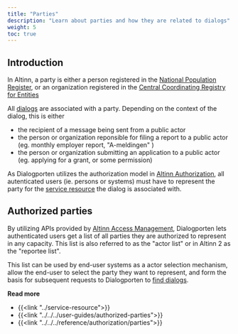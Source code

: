 ```yaml
---
title: "Parties"
description: "Learn about parties and how they are related to dialogs"
weight: 5
toc: true
---
```


## Introduction

In Altinn, a party is either a person registered in the [National Population Register](https://www.skatteetaten.no/en/person/national-registry/), or an organization registered in the [Central Coordinating Registry for Entities ](https://www.brreg.no/en/about-us-2/our-registers/about-the-central-coordinating-register-for-legal-entities-ccr/)

All [dialogs](../../dialogs) are associated with a party. Depending on the context of the dialog, this is either

- the recipient of a message being sent from a public actor
- the person or organization reponsible for filing a report to a public actor (eg. monthly employer report, "A-meldingen" )
- the person or organization submitting an application to a public actor (eg. applying for a grant, or some permission)

As Dialogporten utilizes the authorization model in [Altinn Authorization](../../../../authorization/about), all autenticated users (ie. persons or systems) must have to represent the party for the [service resource](../service-resource) the dialog is associated with.

## Authorized parties

By utilizing APIs provided by [Altinn Access Management](../../../../authorization/what-do-you-get/), Dialogporten lets authenticated users get a list of all parties they are authorized to represent in any capacity. This list is also referred to as the "actor list" or in Altinn 2 as the "reportee list".

This list can be used by end-user systems as a actor selection mechanism, allow the end-user to select the party they want to represent, and form the basis for subsequent requests to Dialogporten to [find dialogs](../../../user-guides/searching-for-dialogs).

**Read more**

- {{<link "../service-resource">}}
- {{<link "../../../user-guides/authorized-parties">}}
- {{<link "../../../reference/authorization/parties">}}
